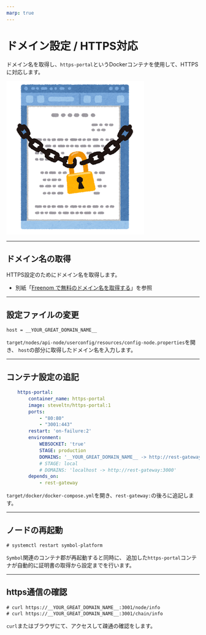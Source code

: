 ```yaml
---
marp: true
---
```


# ドメイン設定 / HTTPS対応

ドメイン名を取得し、`https-portal`というDockerコンテナを使用して、HTTPSに対応します。

![50% bg right](./index/computer_lock_document.png)

---

## ドメイン名の取得

HTTPS設定のためにドメイン名を取得します。

- 別紙「[Freenom で無料のドメイン名を取得する](./freenom.md)」を参照

---

## 設定ファイルの変更

```
host = __YOUR_GREAT_DOMAIN_NAME__
```
`target/nodes/api-node/userconfig/resources/config-node.properties`を開き、
`host`の部分に取得したドメイン名を入力します。

---

## コンテナ設定の追記

```yaml
    https-portal:
        container_name: https-portal
        image: steveltn/https-portal:1
        ports:
            - "80:80"
            - "3001:443"
        restart: 'on-failure:2'
        environment:
            WEBSOCKET: 'true'
            STAGE: production
            DOMAINS: '__YOUR_GREAT_DOMAIN_NAME__ -> http://rest-gateway:3000'
            # STAGE: local
            # DOMAINS: 'localhost -> http://rest-gateway:3000'
        depends_on:
            - rest-gateway
```
`target/docker/docker-compose.yml`を開き、`rest-gateway:`の後ろに追記します。

---

## ノードの再起動

```shell
# systemctl restart symbol-platform
```
`Symbol`関連のコンテナ郡が再起動すると同時に、
追加した`https-portal`コンテナが自動的に証明書の取得から設定までを行います。

---

## https通信の確認

```shell
# curl https://__YOUR_GREAT_DOMAIN_NAME__:3001/node/info
# curl https://__YOUR_GREAT_DOMAIN_NAME__:3001/chain/info
```
`curl`またはブラウザにて、アクセスして疎通の確認をします。
